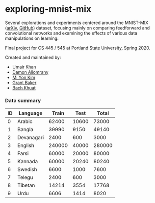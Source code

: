 # exploring-mnist-mix

Several explorations and experiments centered around the MNIST-MIX ([arXiv](https://arxiv.org/abs/2004.03848), [GitHub](https://github.com/jwwthu/MNIST-MIX)) dataset, focusing mainly on comparing feedforward and convolutional networks and examining the effects of various data manipulations on learning.

Final project for CS 445 / 545 at Portland State University, Spring 2020.

Created and maintained by:
- [Umair Khan](https://github.com/khanu263)
- [Damon Aliomrany](https://github.com/domrany64)
- [Mi Yon Kim](https://github.com/youn0125)
- [Grant Baker](https://github.com/gnbpdx)
- [Bach Khuat](https://github.com/bachkhuat)

### Data summary

| **ID** | **Language** | **Train** | **Test** | **Total** |
|--------|--------------|-----------|----------|-----------|
| 0      | Arabic       | 62400     | 10600    | 73000     |
| 1      | Bangla       | 39990     | 9150     | 49140     |
| 2      | Devanagari   | 2400      | 600      | 3000      |
| 3      | English      | 240000    | 40000    | 280000    |
| 4      | Farsi        | 60000     | 20000    | 80000     |
| 5      | Kannada      | 60000     | 20240    | 80240     |
| 6      | Swedish      | 6600      | 1000     | 7600      |
| 7      | Telegu       | 2400      | 600      | 3000      |
| 8      | Tibetan      | 14214     | 3554     | 17768     |
| 9      | Urdu         | 6606      | 1414     | 8020      |